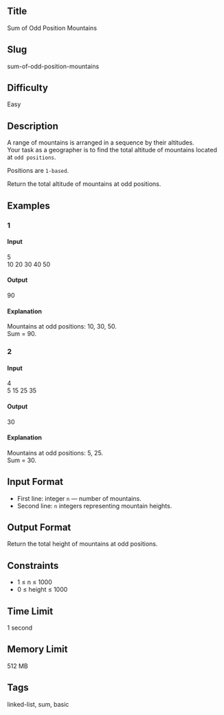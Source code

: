 ## Title
Sum of Odd Position Mountains

## Slug
sum-of-odd-position-mountains

## Difficulty
Easy

## Description

A range of mountains is arranged in a sequence by their altitudes.  
Your task as a geographer is to find the total altitude of mountains located at `odd positions`.

Positions are `1-based`.

Return the total altitude of mountains at odd positions.

## Examples

### 1
#### Input
5  
10 20 30 40 50  

#### Output
90  

#### Explanation
Mountains at odd positions: 10, 30, 50.  
Sum = 90.

### 2
#### Input
4  
5 15 25 35  

#### Output
30  

#### Explanation
Mountains at odd positions: 5, 25.  
Sum = 30.

## Input Format
- First line: integer `n` — number of mountains.  
- Second line: `n` integers representing mountain heights.

## Output Format
Return the total height of mountains at odd positions.

## Constraints
- 1 ≤ n ≤ 1000  
- 0 ≤ height ≤ 1000  

## Time Limit
1 second

## Memory Limit
512 MB

## Tags
linked-list, sum, basic
